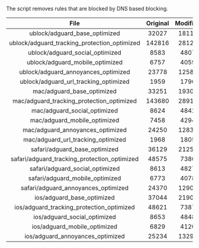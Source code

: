 The script removes rules that are blocked by DNS based blocking.


| File | Original | Modified |
|:----:|:-----:|:-----:|
| ublock/adguard_base_optimized | 32027 | 18118 |
| ublock/adguard_tracking_protection_optimized | 142816 | 28128 |
| ublock/adguard_social_optimized | 8583 | 4807 |
| ublock/adguard_mobile_optimized | 6757 | 4059 |
| ublock/adguard_annoyances_optimized | 23778 | 12587 |
| ublock/adguard_url_tracking_optimized | 1959 | 1796 |
| mac/adguard_base_optimized | 33251 | 19308 |
| mac/adguard_tracking_protection_optimized | 143680 | 28912 |
| mac/adguard_social_optimized | 8624 | 4842 |
| mac/adguard_mobile_optimized | 7458 | 4294 |
| mac/adguard_annoyances_optimized | 24250 | 12835 |
| mac/adguard_url_tracking_optimized | 1968 | 1805 |
| safari/adguard_base_optimized | 36129 | 21254 |
| safari/adguard_tracking_protection_optimized | 48575 | 7380 |
| safari/adguard_social_optimized | 8613 | 4827 |
| safari/adguard_mobile_optimized | 6773 | 4078 |
| safari/adguard_annoyances_optimized | 24370 | 12905 |
| ios/adguard_base_optimized | 37044 | 21900 |
| ios/adguard_tracking_protection_optimized | 48621 | 7387 |
| ios/adguard_social_optimized | 8653 | 4848 |
| ios/adguard_mobile_optimized | 6829 | 4120 |
| ios/adguard_annoyances_optimized | 25234 | 13299 |